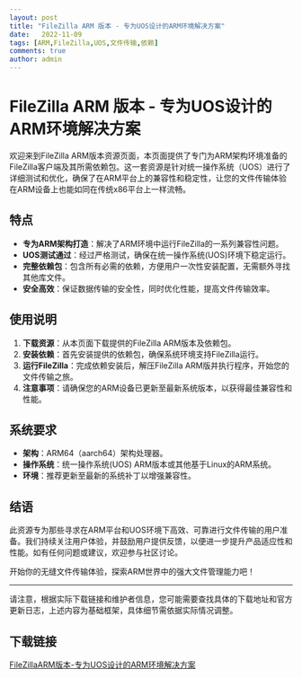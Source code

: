 ```yaml
---
layout: post
title: "FileZilla ARM 版本 - 专为UOS设计的ARM环境解决方案"
date:   2022-11-09
tags: [ARM,FileZilla,UOS,文件传输,依赖]
comments: true
author: admin
---
```

# FileZilla ARM 版本 - 专为UOS设计的ARM环境解决方案

欢迎来到FileZilla ARM版本资源页面，本页面提供了专门为ARM架构环境准备的FileZilla客户端及其所需依赖包。这一套资源是针对统一操作系统（UOS）进行了详细测试和优化，确保了在ARM平台上的兼容性和稳定性，让您的文件传输体验在ARM设备上也能如同在传统x86平台上一样流畅。

## 特点

- **专为ARM架构打造**：解决了ARM环境中运行FileZilla的一系列兼容性问题。
- **UOS测试通过**：经过严格测试，确保在统一操作系统(UOS)环境下稳定运行。
- **完整依赖包**：包含所有必需的依赖，方便用户一次性安装配置，无需额外寻找其他库文件。
- **安全高效**：保证数据传输的安全性，同时优化性能，提高文件传输效率。

## 使用说明

1. **下载资源**：从本页面下载提供的FileZilla ARM版本及依赖包。
2. **安装依赖**：首先安装提供的依赖包，确保系统环境支持FileZilla运行。
3. **运行FileZilla**：完成依赖安装后，解压FileZilla ARM版并执行程序，开始您的文件传输之旅。
4. **注意事项**：请确保您的ARM设备已更新至最新系统版本，以获得最佳兼容性和性能。

## 系统要求

- **架构**：ARM64（aarch64）架构处理器。
- **操作系统**：统一操作系统(UOS) ARM版本或其他基于Linux的ARM系统。
- **环境**：推荐更新至最新的系统补丁以增强兼容性。

## 结语

此资源专为那些寻求在ARM平台和UOS环境下高效、可靠进行文件传输的用户准备。我们持续关注用户体验，并鼓励用户提供反馈，以便进一步提升产品适应性和性能。如有任何问题或建议，欢迎参与社区讨论。

开始你的无缝文件传输体验，探索ARM世界中的强大文件管理能力吧！

---

请注意，根据实际下载链接和维护者信息，您可能需要查找具体的下载地址和官方更新日志，上述内容为基础框架，具体细节需依据实际情况调整。

## 下载链接

[FileZillaARM版本-专为UOS设计的ARM环境解决方案](https://pan.quark.cn/s/99f70445324e)